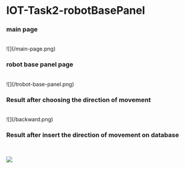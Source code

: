 # IOT-Task2-robotBasePanel
<h3>main page</h3><br>
 ![](/main-page.png)




<h3>robot base panel page</h3><br>
 ![](/trobot-base-panel.png)




<h3> Result after choosing the direction of movement</h3><br>
 ![](/backward.png)







<h3>Result after insert the direction of movement on database</h3><br>

 ![](/move-dirction.png)
   
 
  


